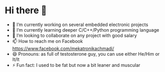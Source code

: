 # Hi there 👋

- 🔭 I’m currently working on several embedded electronic projects
- 🌱 I’m currently learning deeper C/C++/Python programming language
- 👯 I’m looking to collaborate on any project with good salary
- 📫 How to reach me on Facebook https://www.facebook.com/mekatronikachmadi/
- 😄 Pronouns: as full of testosterone guy, you can use either He/Him or It/It
- ⚡ Fun fact: I used to be fat but now a bit leaner and muscular
